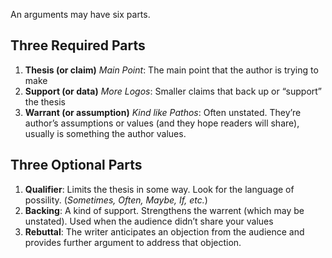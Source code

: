 An arguments may have six parts.
## Three Required Parts
1. **Thesis (or claim)** *Main Point*: The main point that the author is trying to make
2. **Support (or data)** *More Logos*: Smaller claims that back up or “support” the thesis
3. **Warrant (or assumption)** *Kind like Pathos*: Often unstated. They’re author’s assumptions or values (and they hope readers will share), usually is something the author values.
## Three Optional Parts
1. **Qualifier**: Limits the thesis in some way. Look for the language of possility. (*Sometimes, Often, Maybe, If, etc.*)
2. **Backing**: A kind of support. Strengthens the warrent (which may be unstated). Used when the audience didn’t share your values
3. **Rebuttal**: The writer anticipates an objection from the audience and provides further argument to address that objection.
